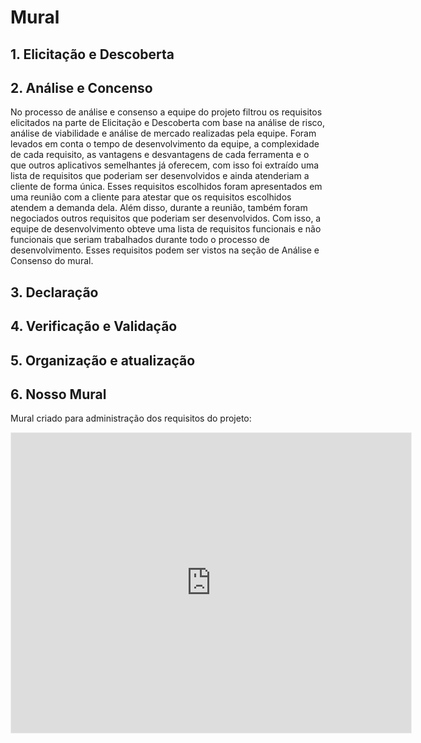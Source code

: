 # Mural

## 1. Elicitação e Descoberta

## 2. Análise e Concenso

No processo de análise e consenso a equipe do projeto filtrou os requisitos elicitados na parte de Elicitação e Descoberta com base na análise de risco, análise de viabilidade e análise de mercado realizadas pela equipe. Foram levados em conta o tempo de desenvolvimento da equipe, a complexidade de cada requisito, as vantagens e desvantagens de cada ferramenta e o que outros aplicativos semelhantes já oferecem, com isso foi extraído uma lista de requisitos que poderiam ser desenvolvidos e ainda atenderiam a cliente de forma única. Esses requisitos escolhidos foram apresentados em uma reunião com a cliente para atestar que os requisitos escolhidos atendem a demanda dela. Além disso, durante a reunião, também foram negociados outros requisitos que poderiam ser desenvolvidos. Com isso, a equipe de desenvolvimento obteve uma lista de requisitos funcionais e não funcionais que seriam trabalhados durante todo o processo de desenvolvimento. Esses requisitos podem ser vistos na seção de Análise e Consenso do mural.


## 3. Declaração

## 4. Verificação e Validação

## 5. Organização e atualização

## 6. Nosso Mural

Mural criado para administração dos requisitos do projeto:

<iframe src='https://app.mural.co/embed/ce59d0d4-3b89-456f-ab1d-da3e2e14eb45'
        width='100%'
        height='480px'
        style='min-width: 640px; min-height: 480px; background-color: #f4f4f4; border: 1px solid #efefef'
        sandbox='allow-same-origin allow-scripts allow-modals allow-popups allow-popups-to-escape-sandbox'>
</iframe>